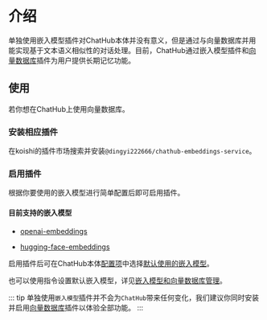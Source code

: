 # 介绍

单独使用嵌入模型插件对ChatHub本体并没有意义，但是通过与向量数据库并用能实现基于文本语义相似性的对话处理。目前，ChatHub通过嵌入模型插件和[向量数据库](../configure-vector-database/introduction.md)插件为用户提供长期记忆功能。

## 使用

若你想在ChatHub上使用向量数据库。

### 安装相应插件

在koishi的插件市场搜索并安装`@dingyi222666/chathub-embeddings-service`。

### 启用插件

根据你要使用的嵌入模型进行简单配置后即可启用插件。

#### 目前支持的嵌入模型

- [openai-embeddings](openai-embeddings)

- [hugging-face-embeddings](hugging-face-embeddings)

启用插件后可在ChatHub本体[配置项](../useful-configurations)中选择[默认使用的嵌入模型](../useful-configurations#模型选项)。

也可以使用指令设置默认嵌入模型，详见[嵌入模型和向量数据库管理](../useful-commands.md#嵌入模型和向量数据库管理)。

::: tip
单独使用`嵌入模型`插件并不会为`ChatHub`带来任何变化，我们建议你同时安装并启用[向量数据库](../configure-vector-database/introduction.md)插件以体验全部功能。
:::
